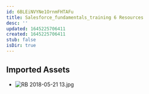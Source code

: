 ```yaml
---
id: 6BLEiNVYNe1OrnmFHTAFu
title: Salesforce_fundamentals_training 6 Resources
desc: ''
updated: 1645225706411
created: 1645225706411
stub: false
isDir: true
---
```

## Imported Assets
- ![RB 2018-05-21 13.jpg](/assets/rb-2018-05-21-13.jpg)
